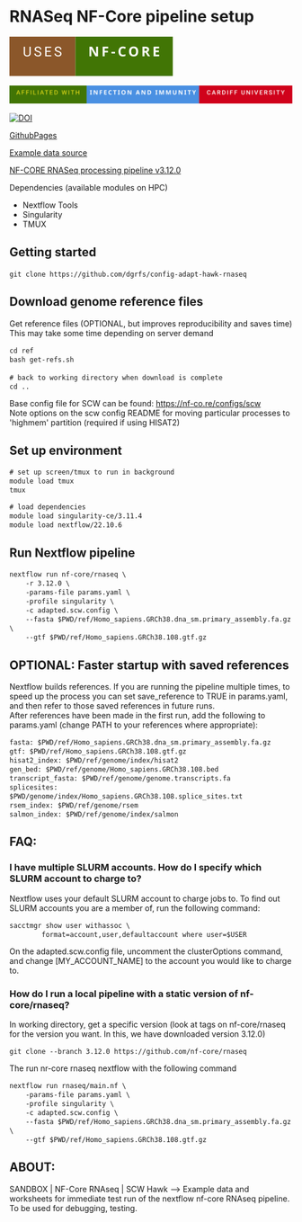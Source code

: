 # RNASeq NF-Core pipeline setup

![Alt text for my SVG](assets/uses-nf-core.svg)

[![Alt text for my SVG](assets/affiliated-with-infection-and-immunity-cardiff-university.svg)](https://orcid.org/0009-0001-5312-511X)

[![DOI](https://zenodo.org/badge/DOI/10.5281/zenodo.10740117.svg)](https://doi.org/10.5281/zenodo.10740117)


[GithubPages](https://dgrfs.github.io/config-adapt-hawk-rnaseq/)


[Example data source](https://github.com/hartwigmedical/testdata)

[NF-CORE RNASeq processing pipeline v3.12.0](https://nf-co.re/rnaseq/3.12.0)

Dependencies (available modules on HPC)
 - Nextflow Tools
 - Singularity
 - TMUX

## Getting started
```
git clone https://github.com/dgrfs/config-adapt-hawk-rnaseq
```

## Download genome reference files
Get reference files (OPTIONAL, but improves reproducibility and saves time)
This may take some time depending on server demand
```
cd ref
bash get-refs.sh

# back to working directory when download is complete
cd ..
```

Base config file for SCW can be found: https://nf-co.re/configs/scw <br />
Note options on the scw config README for moving particular processes to 'highmem' partition (required if using HISAT2)

## Set up environment
```
# set up screen/tmux to run in background
module load tmux
tmux
```

```
# load dependencies
module load singularity-ce/3.11.4
module load nextflow/22.10.6
```

## Run Nextflow pipeline 
```
nextflow run nf-core/rnaseq \
    -r 3.12.0 \
    -params-file params.yaml \
    -profile singularity \
    -c adapted.scw.config \
    --fasta $PWD/ref/Homo_sapiens.GRCh38.dna_sm.primary_assembly.fa.gz \
    --gtf $PWD/ref/Homo_sapiens.GRCh38.108.gtf.gz 
```

## OPTIONAL: Faster startup with saved references
Nextflow builds references. If you are running the pipeline multiple times, to speed up the process you can set save_reference to TRUE in params.yaml, and then refer to those saved references in future runs. <br />
After references have been made in the first run, add the following to params.yaml (change PATH to your references where appropriate):
```
fasta: $PWD/ref/Homo_sapiens.GRCh38.dna_sm.primary_assembly.fa.gz
gtf: $PWD/ref/Homo_sapiens.GRCh38.108.gtf.gz
hisat2_index: $PWD/ref/genome/index/hisat2
gen_bed: $PWD/ref/genome/Homo_sapiens.GRCh38.108.bed
transcript_fasta: $PWD/ref/genome/genome.transcripts.fa
splicesites: $PWD/genome/index/Homo_sapiens.GRCh38.108.splice_sites.txt
rsem_index: $PWD/ref/genome/rsem
salmon_index: $PWD/ref/genome/index/salmon
```
## FAQ:
### I have multiple SLURM accounts. How do I specify which SLURM account to charge to?
Nextflow uses your default SLURM account to charge jobs to. 
To find out SLURM accounts you are a member of, run the following command:
```
sacctmgr show user withassoc \
        format=account,user,defaultaccount where user=$USER
```

On the adapted.scw.config file, uncomment the clusterOptions command, and change [MY_ACCOUNT_NAME] to the account you would like to charge to.

### How do I run a local pipeline with a static version of nf-core/rnaseq?
In working directory, get a specific version (look at tags on nf-core/rnaseq for the version you want. In this, we have downloaded version 3.12.0)

```
git clone --branch 3.12.0 https://github.com/nf-core/rnaseq
```

The run nr-core rnaseq nextflow with the following command

```
nextflow run rnaseq/main.nf \
    -params-file params.yaml \
    -profile singularity \
    -c adapted.scw.config \
    --fasta $PWD/ref/Homo_sapiens.GRCh38.dna_sm.primary_assembly.fa.gz \
    --gtf $PWD/ref/Homo_sapiens.GRCh38.108.gtf.gz
```


## ABOUT:
SANDBOX | NF-Core RNAseq | SCW Hawk --> Example data and worksheets for immediate test run of the nextflow nf-core RNAseq pipeline. To be used for debugging, testing.
